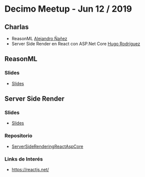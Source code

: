 # Decimo Meetup - Jun 12 / 2019

## Charlas

- ReasonML [Alejandro Ñañez](https://github.com/alejandronanez)
- Server Side Render en React con ASP.Net Core [Hugo Rodríguez](https://github.com/devharf2310)

## ReasonML

### Slides

- [Slides](https://github.com/react-medellin/meetup/blob/meetup-10-june/meetups/slides/Reason%20-%20Intro.pdf)

## Server Side Render

### Slides

- [Slides](https://1drv.ms/p/s!Aq6HQ-Bjr2NokRJBOaeZ70fk3CET?e=Wc2Gqg)

### Repositorio

- [ServerSideRenderingReactAspCore](https://github.com/devharf2310/ServerSideRenderingReactAspCore)

### Links de Interés

- https://reactjs.net/
